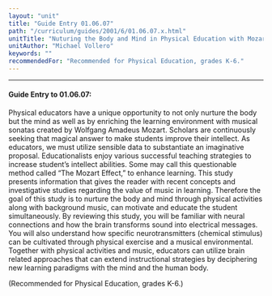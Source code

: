 ```yaml
---
layout: "unit"
title: "Guide Entry 01.06.07"
path: "/curriculum/guides/2001/6/01.06.07.x.html"
unitTitle: "Nuturing the Body and Mind in Physical Education with Mozart"
unitAuthor: "Michael Vollero"
keywords: ""
recommendedFor: "Recommended for Physical Education, grades K-6."
---
```

<body>
<hr/>
<h4>
Guide Entry to 01.06.07:
</h4>
<p>
Physical educators have a unique opportunity to not only nurture the body but the mind as well as by enriching the learning environment with musical sonatas created by Wolfgang Amadeus Mozart. Scholars are continuously seeking that magical answer to make students improve their intellect. As educators, we must utilize sensible data to substantiate an imaginative proposal. Educationalists enjoy various successful teaching strategies to increase student’s intellect abilities. Some may call this questionable method called “The Mozart Effect,” to enhance learning. This study presents information that gives the reader with recent concepts and investigative studies regarding the value of music in learning. Therefore the goal of this study is to nurture the body and mind through physical activities along with background music, can motivate and educate the student simultaneously. By reviewing this study, you will be familiar with neural connections and how the brain transforms sound into electrical messages. You will also understand how specific neurotransmitters (chemical stimulus) can be cultivated through physical exercise and a musical environmental. Together with physical activities and music, educators can utilize brain related approaches that can extend instructional strategies by deciphering new learning paradigms with the mind and the human body.
</p>
<p>
(Recommended for Physical Education, grades K-6.)
</p>
</body>